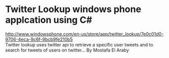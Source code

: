 Twitter Lookup windows phone applcation using C#
=================================================
http://www.windowsphone.com/en-us/store/app/twitter_lookup/7e0c01d0-9706-4eca-9c6f-9bcb9fe210b5 </br>
Twitter lookup uses twitter api to retrieve a specific user tweets and to search for tweets of users on twitter...
By Mostafa El Araby
